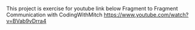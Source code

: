 This project is exercise for youtube link below
Fragment to Fragment Communication with CodingWithMitch
https://www.youtube.com/watch?v=BVab9vDrra4 